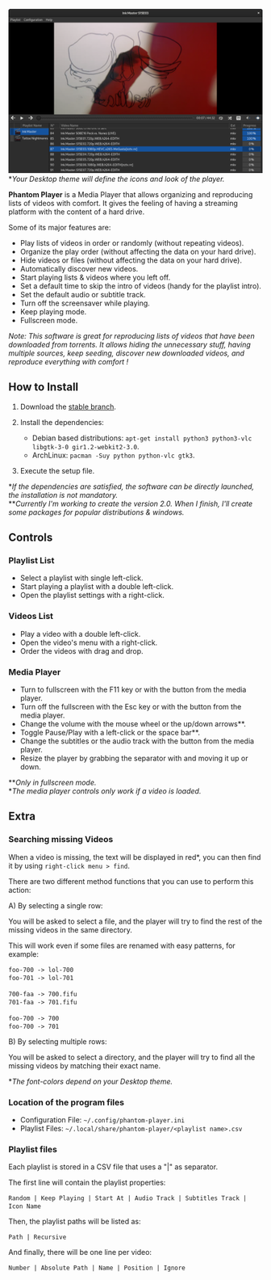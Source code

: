 
![Player Window](https://github.com/rsm-gh/phantom-player/blob/master/usr/share/doc/phantom-player/preview.png)  
**Your Desktop theme will define the icons and look of the player.*

**Phantom Player** is a Media Player that allows organizing and reproducing lists of videos with comfort.
It gives the feeling of having a streaming platform with the content of a hard drive.

Some of its major features are:
+ Play lists of videos in order or randomly (without repeating videos).
+ Organize the play order (without affecting the data on your hard drive).
+ Hide videos or files (without affecting the data on your hard drive).
+ Automatically discover new videos.
+ Start playing lists & videos where you left off.
+ Set a default time to skip the intro of videos (handy for the playlist intro).
+ Set the default audio or subtitle track.
+ Turn off the screensaver while playing.
+ Keep playing mode.
+ Fullscreen mode.

*Note: This software is great for reproducing lists of videos that have been downloaded 
from torrents. It allows hiding the unnecessary stuff, having multiple sources, keep seeding, 
discover new downloaded videos, and reproduce everything with comfort !*

## How to Install

1. Download the [stable branch](https://github.com/rsm-gh/phantom-player/archive/master.zip).
2. Install the dependencies:
    * Debian based distributions: `apt-get install python3 python3-vlc libgtk-3-0 gir1.2-webkit2-3.0`.
    * ArchLinux: `pacman -Suy python python-vlc gtk3`.

3. Execute the setup file.

**If the dependencies are satisfied, the software can be directly launched, the installation is not mandatory.*  
***Currently I'm working to create the version 2.0. When I finish, I'll create some packages for popular distributions & windows.*  

## Controls

### Playlist List
+ Select a playlist with single left-click.
+ Start playing a playlist with a double left-click.
+ Open the playlist settings with a right-click.

### Videos List
+ Play a video with a double left-click.
+ Open the video's menu with a right-click.
+ Order the videos with drag and drop.

### Media Player
+ Turn to fullscreen with the F11 key or with the button from the media player.
+ Turn off the fullscreen with the Esc key or with the button from the media player.
+ Change the volume with the mouse wheel or the up/down arrows**.
+ Toggle Pause/Play with a left-click or the space bar**.
+ Change the subtitles or the audio track with the button from the media player.
+ Resize the player by grabbing the separator with and moving it up or down.

***Only in fullscreen mode.*  
**The media player controls only work if a video is loaded.*  

## Extra
### Searching missing Videos

When a video is missing, the text will be displayed in red*, 
you can then find it by using `right-click menu > find`.

There are two different method functions that you can use to perform this action:

A) By selecting a single row:
	
You will be asked to select a file, and the player will try to find the rest of the 
missing videos in the same directory.

This will work even if some files are renamed with easy patterns, for example:

```
foo-700 -> lol-700
foo-701 -> lol-701

700-faa -> 700.fifu
701-faa -> 701.fifu

foo-700 -> 700
foo-700 -> 701
```
				
B) By selecting multiple rows:
	
You will be asked to select a directory, and the player will try to find all the missing videos 
by matching their exact name.

**The font-colors depend on your Desktop theme.*

### Location of the program files
+ Configuration File: `~/.config/phantom-player.ini`
+ Playlist Files: `~/.local/share/phantom-player/<playlist name>.csv`

### Playlist files

Each playlist is stored in a CSV file that uses a "|" as separator. 

The first line will contain the playlist properties:
```
Random | Keep Playing | Start At | Audio Track | Subtitles Track | Icon Name
```
Then, the playlist paths will be listed as:
```
Path | Recursive
```
And finally, there will be one line per video:
```
Number | Absolute Path | Name | Position | Ignore
```